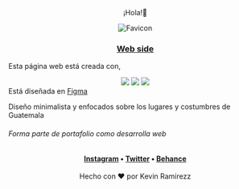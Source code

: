 <div align="center">¡Hola!👋</div>

<div align="center">  

![Favicon](https://user-images.githubusercontent.com/76236808/166110796-dadc49df-d143-43be-9c62-6436d516161d.png)
<h3> <a href="https://kevinramirezz1.github.io/Web-Guatemala/">Web side</a> </h3>
</div


Esta página web está creada con,
<div align="center">  
<a target="_black"><img src="https://img.shields.io/badge/HTML5-E34F26?style=for-the-badge&logo=html5&logoColor=white" target="_black"></a>
<a target="_black"><img src="https://img.shields.io/badge/CSS3-1572B6?style=for-the-badge&logo=css3&logoColor=white" target="_black"></a>
<a target="_black"><img src="https://img.shields.io/badge/JavaScript-F7DF1E?style=for-the-badge&logo=javascript&logoColor=black" target="_black"></a>
</div>
Está diseñada en <a href=https://figma.com/@kevinramirezz>Figma</a>

Diseño minimalista y enfocados sobre los lugares y costumbres de Guatemala

<h6>Forma parte de portafolio como desarrolla web</h6>

<div align="center"><h4> <a href="https://www.instagram.com/kevinramirezz_code/">Instagram</a> • <a href="https://twitter.com/kkevinramirezz1">Twitter</a> • <a href="https://www.behance.net/kevinramirezdesigner">Behance</a></h4>  
</div> 
 

<div align="center"> Hecho con &hearts; por Kevin Ramirezz </div>
